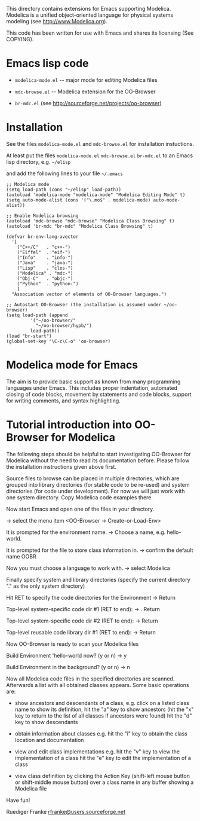 This directory contains extensions for Emacs supporting Modelica.
Modelica is a unified object-oriented language for physical systems modeling
(see http://www.Modelica.org).

This code has been written for use with Emacs and shares its licensing (See COPYING).

Emacs lisp code
===============

- `modelica-mode.el`     -- major mode for editing Modelica files

- `mdc-browse.el`        -- Modelica extension for the OO-Browser
- `br-mdc.el`               (see http://sourceforge.net/projects/oo-browser)

Installation
============

See the files `modelica-mode.el` and `mdc-browse.el` for installation
instuctions.

At least put the files
  `modelica-mode.el`
  `mdc-browse.el`
  `br-mdc.el`
to an Emacs lisp directory, e.g. `~/elisp`

and add the following lines to your file `~/.emacs`

```elisp
;; Modelica mode
(setq load-path (cons "~/elisp" load-path))
(autoload 'modelica-mode "modelica-mode" "Modelica Editing Mode" t)
(setq auto-mode-alist (cons '("\.mo$" . modelica-mode) auto-mode-alist))

;; Enable Modelica browsing
(autoload 'mdc-browse "mdc-browse" "Modelica Class Browsing" t)
(autoload 'br-mdc "br-mdc" "Modelica Class Browsing" t)

(defvar br-env-lang-avector
  '[
    ("C++/C"   . "c++-")
    ("Eiffel"  . "eif-")
    ("Info"    . "info-")
    ("Java"    . "java-")
    ("Lisp"    . "clos-")
    ("Modelica" . "mdc-")
    ("Obj-C"   . "objc-")
    ("Python"  . "python-")
    ]
  "Association vector of elements of OO-Browser languages.")

;; Autostart OO-Browser (the installation is assumed under ~/oo-browser)
(setq load-path (append
		 '("~/oo-browser/"
		   "~/oo-browser/hypb/")
		 load-path))
(load "br-start")
(global-set-key "\C-c\C-o" 'oo-browser)
```

Modelica mode for Emacs
=======================

The aim is to provide basic support as known from many programming
languages under Emacs. This includes proper indentation, automated
closing of code blocks, movement by statements and code blocks,
support for writing comments, and syntax highlighting.


Tutorial introduction into OO-Browser for Modelica
==================================================

The following steps should be helpful to start investigating
OO-Browser for Modelica without the need to read its documentation
before. Please follow the installation instructions given above first.

Source files to browse can be placed in multiple directories, which
are grouped into library directories (for stable code to be re-used)
and system directories (for code under development). For now we will
just work with one system directory. Copy Modelica code examples there.

Now start Emacs and open one of the files in your directory.

-> select the menu item <OO-Browser -> Create-or-Load-Env>

It is prompted for the environment name.
-> Choose a name, e.g. hello-world.

It is prompted for the file to store class information in.
-> confirm the default name OOBR

Now you must choose a language to work with.
-> select Modelica

Finally specify system and library directories
(specify the current directory "." as the only system directory)

Hit RET to specify the code directories for the Environment
-> Return

Top-level system-specific code dir #1 (RET to end):
-> . Return

Top-level system-specific code dir #2 (RET to end):
-> Return

Top-level reusable code library dir #1 (RET to end):
-> Return

Now OO-Browser is ready to scan your Modelica files

Build Environment 'hello-world now? (y or n)
-> y

Build Environment in the background? (y or n)
-> n

Now all Modelica code files in the specified directories are scanned.
Afterwards a list with all obtained classes appears. Some basic
operations are:

- show ancestors and descendants of a class,
   e.g. click on a listed class name to show its definition,
        hit the "a" key to show ancestors
        (hit the "x" key to return to the list of all classes
         if ancestors were found)
        hit the "d" key to show descendants

- obtain information about classes
   e.g. hit the "i" key to obtain the class location and documentation

- view and edit class implementations
   e.g. hit the "v" key to view the implementation of a class
        hit the "e" key to edit the implementation of a class

- view class definition by clicking the Action Key
  (shift-left mouse button or shift-middle mouse button)
  over a class name in any buffer showing a Modelica file


Have fun!

Ruediger Franke <rfranke@users.sourceforge.net>
